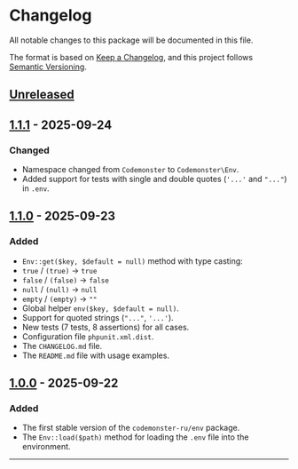 # Changelog

All notable changes to this package will be documented in this file.

The format is based on [Keep a Changelog](https://keepachangelog.com/ru/1.1.0/),
and this project follows [Semantic Versioning](https://semver.org/lang/ru/).

## [Unreleased]

## [1.1.1] - 2025-09-24

### Changed

-   Namespace changed from `Codemonster` to `Codemonster\Env`.
-   Added support for tests with single and double quotes (`'...'` and `"..."`) in `.env`.

## [1.1.0] - 2025-09-23

### Added

-   `Env::get($key, $default = null)` method with type casting:
-   `true` / `(true)` → `true`
-   `false` / `(false)` → `false`
-   `null` / `(null)` → `null`
-   `empty` / `(empty)` → `""`
-   Global helper `env($key, $default = null)`.
-   Support for quoted strings (`"..."`, `'...'`).
-   New tests (7 tests, 8 assertions) for all cases.
-   Configuration file `phpunit.xml.dist`.
-   The `CHANGELOG.md` file.
-   The `README.md` file with usage examples.

## [1.0.0] - 2025-09-22

### Added

-   The first stable version of the `codemonster-ru/env` package.
-   The `Env::load($path)` method for loading the `.env` file into the environment.

---

[Unreleased]: https://github.com/codemonster-ru/env-php/compare/v1.1.0...HEAD
[1.1.1]: https://github.com/codemonster-ru/env-php/compare/v1.1.0...v1.1.1
[1.1.0]: https://github.com/codemonster-ru/env-php/compare/v1.0.0...v1.1.0
[1.0.0]: https://github.com/codemonster-ru/env-php/releases/tag/v1.0.0
